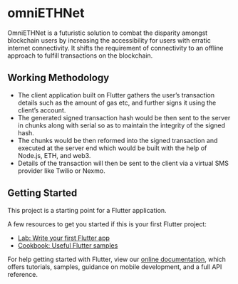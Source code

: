 # omniETHNet

OmniETHNet is a futuristic solution to combat the disparity amongst blockchain users by increasing the accessibility for users with erratic internet connectivity. It shifts the requirement of connectivity to an offline approach to fulfill transactions on the blockchain.

## Working Methodology 
- The client application built on Flutter gathers the user’s transaction details such as the amount of gas etc, and further signs it using the client’s account.
- The generated signed transaction hash would be then sent to the server in chunks along with serial so as to maintain the integrity of the signed hash.
- The chunks would be then reformed into the signed transaction and executed at the server end which would be built with the help of Node.js, ETH, and web3.
- Details of the transaction will then be sent to the client via a virtual SMS provider like Twilio or Nexmo.

## Getting Started

This project is a starting point for a Flutter application.

A few resources to get you started if this is your first Flutter project:

- [Lab: Write your first Flutter app](https://flutter.dev/docs/get-started/codelab)
- [Cookbook: Useful Flutter samples](https://flutter.dev/docs/cookbook)

For help getting started with Flutter, view our
[online documentation](https://flutter.dev/docs), which offers tutorials,
samples, guidance on mobile development, and a full API reference.


